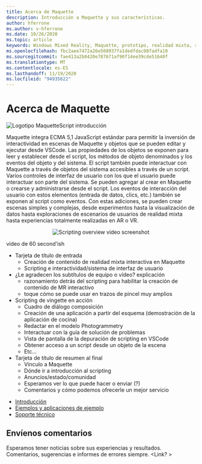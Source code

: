 ```yaml
---
title: Acerca de Maquette
description: Introducción a Maquette y sus características.
author: hferrone
ms.author: v-hferrone
ms.date: 10/26/2020
ms.topic: article
keywords: Windows Mixed Reality, Maquette, prototipo, realidad mixta, realidad virtual, VR, MR, comentarios, centro de comentarios, errores
ms.openlocfilehash: fbc2aee7472a26e508937fa1dedfdac08fadfa10
ms.sourcegitcommit: fae413a2b0420e787671af90f14ee39cde51640f
ms.translationtype: MT
ms.contentlocale: es-ES
ms.lasthandoff: 11/19/2020
ms.locfileid: "94935622"
---
```

# <a name="about-maquette"></a>Acerca de Maquette

<!-- TODO(Harrison): Need consolidated logo with text -->
![Logotipo ](../images/MaquetteIcon.png) MaquetteScript introducción

<!-- TODO(Harrison/Stefan): Add more high level, less technical explanation of what Maquette is and why it's useful in MR development. 
          - Differentiate between Maquette and MaquetteScript
          - Separate out each of Maquette's main parts and add content
          - Give brief explanations of use case or examples
-->
Maquette integra ECMA 5,1 JavaScript estándar para permitir la inversión de interactividad en escenas de Maquette y objetos que se pueden editar y ejecutar desde VSCode. Las propiedades de los objetos se exponen para leer y establecer desde el script, los métodos de objeto denominados y los eventos del objeto y del sistema. El script también puede interactuar con Maquette a través de objetos del sistema accesibles a través de un script. Varios controles de interfaz de usuario con los que el usuario puede interactuar son parte del sistema. Se pueden agregar al crear en Maquette o crearse y administrarse desde el script. Los eventos de interacción del usuario con estos elementos (entrada de datos, clics, etc.) también se exponen al script como eventos. Con estas adiciones, se pueden crear escenas simples y complejas, desde experimentos hasta la visualización de datos hasta exploraciones de escenarios de usuarios de realidad mixta hasta experiencias totalmente realizadas en AR o VR.

<p align="center">
  <img src="images/ScriptingOverview.png" alt="Scripting overview video screenshot">
</p>

<!-- TODO(Harrison/Stefan): Get this video recorded or create the content in text form until it's available. -->
vídeo de 60 second'ish
* Tarjeta de título de entrada
  * Creación de contenido de realidad mixta interactiva en Maquette
  * Scripting e interactividad/sistema de interfaz de usuario
* ¿Le agradecen los subtítulos de equipo o vídeo?  explicación
  * razonamiento detrás del scripting para habilitar la creación de contenido de MR interactivo
  * toque cómo se puede usar en trazos de pincel muy amplios
* Scripting de vingette en acción
  * Cuadro de diálogo composición
  * Creación de una aplicación a partir del esquema (demostración de la aplicación de cocina)
  * Redactar en el modelo Photogrammetry
  * Interactuar con la guía de solución de problemas
  * Vista de pantalla de la depuración de scripting en VSCode
  * Obtener acceso a un script desde un objeto de la escena
  * Etc...
* Tarjeta de título de resumen al final
  * Vínculo a Maquette
  * Dónde ir a introducción al scripting
  * Anuncios/estado/comunidad
  * Esperamos ver lo que puede hacer o enviar (?)
  * Comentarios y cómo podemos ofrecerle un mejor servicio

<!-- TODO(Harrison): Consider breaking this out into a Maquette journey doc or section as applicable. -->
* [Introducción](installation.md)
* [Ejemplos y aplicaciones de ejemplo](../samples/overview.md)
* [Soporte técnico](../resources/support.md)

<!-- TODO(Harrison): Need to find out why docs feedback footer isn't appearing. -->
## <a name="send-us-feedback"></a>Envíenos comentarios

Esperamos tener noticias sobre sus experiencias y resultados. Comentarios, sugerencias e informes de errores siempre.
<Link? >